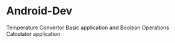 # Android-Dev
Temperature Convertor Basic application
and 
Boolean Operations Calculator application
